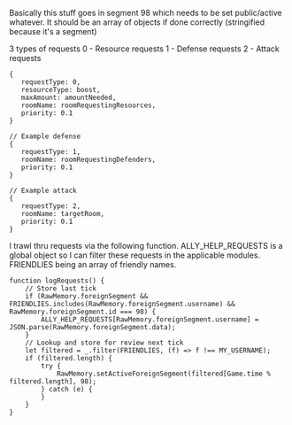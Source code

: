 Basically this stuff goes in segment 98 which needs to be set public/active whatever. It should be an array of objects if done correctly (stringified because it's a segment)

3 types of requests
0 - Resource requests
1 - Defense requests
2 - Attack requests

```// Example resource request
{
   requestType: 0,
   resourceType: boost,
   maxAmount: amountNeeded,
   roomName: roomRequestingResources,
   priority: 0.1
}

// Example defense
{
   requestType: 1,
   roomName: roomRequestingDefenders,
   priority: 0.1
}

// Example attack
{
   requestType: 2,
   roomName: targetRoom,
   priority: 0.1
}
```
I trawl thru requests via the following function. ALLY_HELP_REQUESTS is a global object so I can filter these requests in the applicable modules. FRIENDLIES being an array of friendly names.

```
function logRequests() {
    // Store last tick
    if (RawMemory.foreignSegment && FRIENDLIES.includes(RawMemory.foreignSegment.username) && RawMemory.foreignSegment.id === 98) {
        ALLY_HELP_REQUESTS[RawMemory.foreignSegment.username] = JSON.parse(RawMemory.foreignSegment.data);
    }
    // Lookup and store for review next tick
    let filtered = _.filter(FRIENDLIES, (f) => f !== MY_USERNAME);
    if (filtered.length) {
        try {
            RawMemory.setActiveForeignSegment(filtered[Game.time % filtered.length], 98);
        } catch (e) {
        }
    }
}
```
